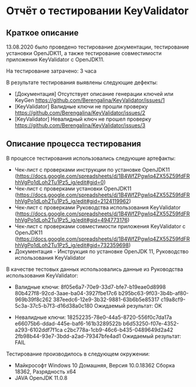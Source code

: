 # Отчёт о тестировании KeyValidator

## Краткое описание

13.08.2020 было проведено тестирование документации, тестирование установки OpenJDK11, а также тестирование совместимости приложения KeyValidator с OpenJDK11.

На тестирование затрачено: 3 часа

В результате тестирования выявлены следующие дефекты:
* [Документация] Отсутствует описание генерации ключей или KeyGen https://github.com/Berengalina/KeyValidator/issues/1
* [KeyValidator] Валидные ключи не прошли проверку https://github.com/Berengalina/KeyValidator/issues/2
* [KeyValidator] Невалидный ключ не прошел проверку https://github.com/Berengalina/KeyValidator/issues/3

## Описание процесса тестирования

В процессе тестирования использовались следующие артефакты:
* Чек-лист с проверками инструкции по установке OpenJDK11 (https://docs.google.com/spreadsheets/d/1B4WfZPgwIq4ZX55Z59fdFRhhVgPo1dLoh2Tu1Pz5_ig/edit#gid=0)
* Чек-лист с проверками установки OpenJDK11 (https://docs.google.com/spreadsheets/d/1B4WfZPgwIq4ZX55Z59fdFRhhVgPo1dLoh2Tu1Pz5_ig/edit#gid=2124119962)
* Чек-лист с проверками Руководства использования KeyValidator (https://docs.google.com/spreadsheets/d/1B4WfZPgwIq4ZX55Z59fdFRhhVgPo1dLoh2Tu1Pz5_ig/edit#gid=494773176)
* Чек-лист с проверками совместимости приложения KeyValidator с OpenJDK11 (https://docs.google.com/spreadsheets/d/1B4WfZPgwIq4ZX55Z59fdFRhhVgPo1dLoh2Tu1Pz5_ig/edit#gid=732359698)
* Документация -  Инструкция по установке OpenJDK 11, Руководство использования KeyValidator


В качестве тестовых данных использовались данные из Руководства использования KeyValidator:
* Валидные ключи:
8f05e6a7-70e9-33d7-bfe7-b19eae0d8998
80b427f8-92cd-3aae-ba04-3927fbe17c6
b295bc63-9f03-3b4b-af80-969b39f8c262
387eedc6-12e9-3b32-9881-63b6b5e85317
c19a8cf9-5c3a-37c5-b7f3-d16d38a0c180
Ожидаемый результат: OK

* Невалидные ключи:
18252235-78e0-44a5-8720-556f0c7da17a
e66075b6-ddad-445e-baf6-161b3289522b
b6d53250-f07e-4352-a293-6102ddf7f1ca
c2bc778a-1cb9-46c6-b435-0489649d2a42
2fb98b44-93e7-3bdd-a2ad-79347bfe4ad1
Ожидаемый результат: FAIL

Тестирование производилось в следующем окружении:
* Майкрософт Windows 10 Домашняя, Версия 10.0.18362 Сборка 18362, Разрядность x64
* JAVA OpenJDK 11.0.8